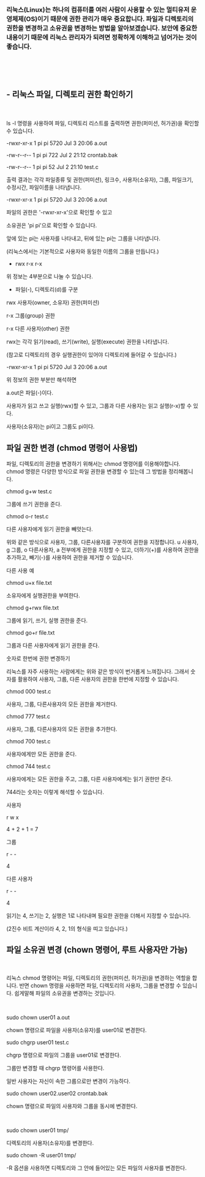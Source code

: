 ### 리눅스(Linux)는 하나의 컴퓨터를 여러 사람이 사용할 수 있는 멀티유저 운영체제(OS)이기 때문에 권한 관리가 매우 중요합니다. 파일과 디렉토리의 권한을 변경하고 소유권을 변경하는 방법을 알아보겠습니다. 보안에 중요한 내용이기 때문에 리눅스 관리자가 되려면 정확하게 이해하고 넘어가는 것이 좋습니다.

<br><br><br>

## - 리눅스 파일, 디렉토리 권한 확인하기

<br><br>
ls -l 명령을 사용하여 파일, 디렉토리 리스트를 출력하면 권한(퍼미션, 허가권)을 확인할 수 있습니다.

-rwxr-xr-x 1 pi pi 5720 Jul 3 20:06 a.out

-rw-r--r-- 1 pi pi 722 Jul 2 21:12 crontab.bak

-rw-r--r-- 1 pi pi 52 Jul 2 21:10 test.c

출력 결과는 각각 파일종류 및 권한(퍼미션), 링크수, 사용자(소유자), 그룹, 파일크기, 수정시간, 파일이름을 나타냅니다.

-rwxr-xr-x 1 pi pi 5720 Jul 3 20:06 a.out

파일의 권한은 '-rwxr-xr-x'으로 확인할 수 있고

소유권은 'pi pi'으로 확인할 수 있습니다.

앞에 있는 pi는 사용자를 나타내고, 뒤에 있는 pi는 그룹을 나타냅니다.

(리눅스에서는 기본적으로 사용자와 동일한 이름의 그룹을 만듭니다.)

- rwx r-x r-x

위 정보는 4부분으로 나눌 수 있습니다.

- 파일(-), 디렉토리(d)를 구분

rwx 사용자(owner, 소유자) 권한(퍼미션)

r-x 그룹(group) 권한

r-x 다른 사용자(other) 권한

rwx는 각각 읽기(read), 쓰기(write), 실행(execute) 권한을 나타냅니다.

(참고로 디렉토리의 경우 실행권한이 있어야 디렉토리에 들어갈 수 있습니다.)

-rwxr-xr-x 1 pi pi 5720 Jul 3 20:06 a.out

위 정보의 권한 부분만 해석하면

a.out은 파일(-)이다.

사용자가 읽고 쓰고 실행(rwx)할 수 있고, 그룹과 다른 사용자는 읽고 실행(r-x)할 수 있다.

사용자(소유자)는 pi이고 그룹도 pi이다.

## 파일 권한 변경 (chmod 명령어 사용법)

파일, 디렉토리의 권한을 변경하기 위해서는 chmod 명령어를 이용해야합니다. chmod 명령은 다양한 방식으로 파일 권한을 변경할 수 있는데 그 방법을 정리해봅니다.

chmod g+w test.c

그룹에 쓰기 권한을 준다.

chmod o-r test.c

다른 사용자에게 읽기 권한을 빼앗는다.

위와 같은 방식으로 사용자, 그룹, 다른사용자를 구분하여 권한을 지정합니다. u 사용자, g 그룹, o 다른사용자, a 전부에게 권한을 지정할 수 있고, 더하기(+)를 사용하여 권한을 추가하고, 빼기(-)를 사용하여 권한을 제거할 수 있습니다.

다른 사용 예

chmod u+x file.txt

소유자에게 실행권한을 부여한다.

chmod g+rwx file.txt

그룹에 읽기, 쓰기, 실행 권한을 준다.

chmod go+r file.txt

그룹과 다른 사용자에게 읽기 권한을 준다.

숫자로 한번에 권한 변경하기

리눅스를 자주 사용하는 사람에게는 위와 같은 방식이 번거롭게 느껴집니다. 그래서 숫자를 활용하여 사용자, 그룹, 다른 사용자의 권한을 한번에 지정할 수 있습니다.

chmod 000 test.c

사용자, 그룹, 다른사용자의 모든 권한을 제거한다.

chmod 777 test.c

사용자, 그룹, 다른사용자의 모든 권한을 추가한다.

chmod 700 test.c

사용자에게만 모든 권한을 준다.

chmod 744 test.c

사용자에게는 모든 권한을 주고, 그룹, 다른 사용자에게는 읽기 권한만 준다.

744라는 숫자는 이렇게 해석할 수 있습니다.

사용자

r w x

4 + 2 + 1 = 7

그룹

r - -

4

다른 사용자

r - -

4

읽기는 4, 쓰기는 2, 실행은 1로 나타내며 필요한 권한을 더해서 지정할 수 있습니다.

(2진수 비트 계산이라 4, 2, 1의 형식을 띠고 있습니다.)

## 파일 소유권 변경 (chown 명령어, 루트 사용자만 가능)

<br>

리눅스 chmod 명령어는 파일, 디렉토리의 권한(퍼미션, 허가권)을 변경하는 역할을 합니다. 반면 chown 명령을 사용하면 파일, 디렉토리의 사용자, 그룹을 변경할 수 있습니다. 쉽게말해 파일의 소유권을 변경하는 것입니다.

<br>

sudo chown user01 a.out

chown 명령으로 파일을 사용자(소유자)를 user01로 변경한다.

sudo chgrp user01 test.c

chgrp 명령으로 파일의 그룹을 user01로 변경한다.

그룹만 변경할 때 chgrp 명령어를 사용한다.

일반 사용자는 자신이 속한 그룹으로만 변경이 가능하다.

sudo chown user02.user02 crontab.bak

chown 명령으로 파일의 사용자와 그룹을 동시에 변경한다.

<br>

sudo chown user01 tmp/

디렉토리의 사용자(소유자)를 변경한다.

sudo chown -R user01 tmp/

-R 옵션을 사용하면 디렉토리와 그 안에 들어있는 모든 파일의 사용자를 변경한다.

